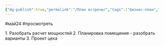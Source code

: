 ```yaml
---
{"dg-publish":true,"permalink":"/План встречи/","tags":["бизнес-план","бар"]}
---
```


#май24  #просмотреть 

1. Разобрать расчет мощностей
2. Планировка помещения - разобрать варианты
3. Проект цеха
